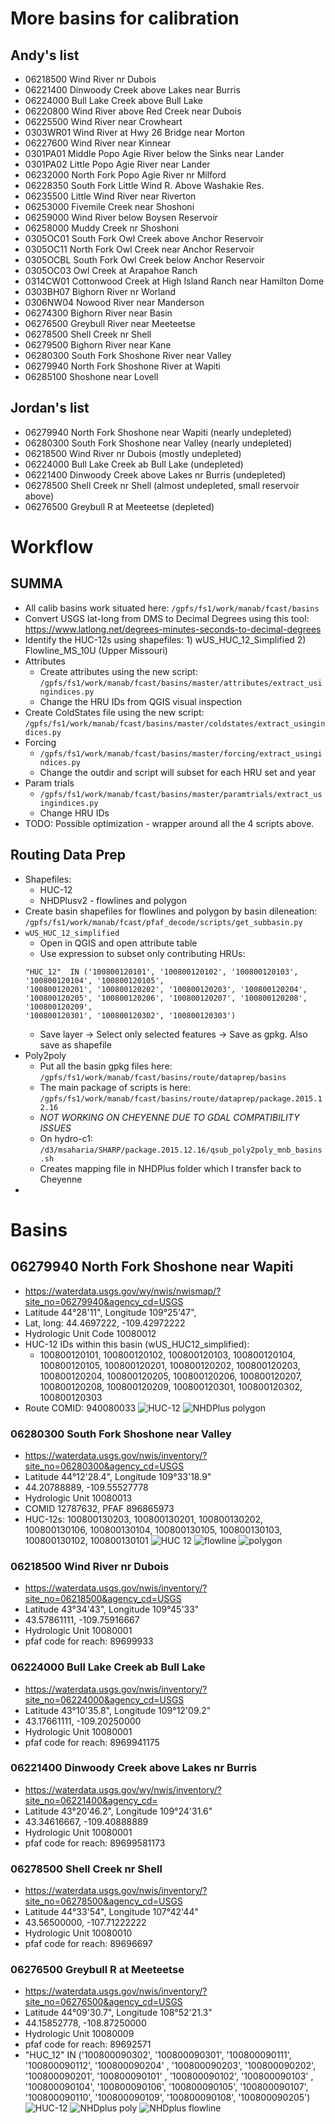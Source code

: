 # More basins for calibration

## Andy's list
* 06218500    Wind River nr Dubois
* 06221400    Dinwoody Creek above Lakes near Burris
* 06224000    Bull Lake Creek above Bull Lake
* 06220800    Wind River above Red Creek near Dubois
* 06225500    Wind River near Crowheart  
* 0303WR01    Wind River at Hwy 26 Bridge near Morton
* 06227600    Wind River near Kinnear    
* 0301PA01    Middle Popo Agie River below the Sinks near Lander
* 0301PA02    Little Popo Agie River near Lander
* 06232000    North Fork Popo Agie River nr Milford
* 06228350    South Fork Little Wind R. Above Washakie Res.
* 06235500    Little Wind River near Riverton
* 06253000    Fivemile Creek near Shoshoni
* 06259000    Wind River below Boysen Reservoir  
* 06258000    Muddy Creek nr Shoshoni
* 0305OC01    South Fork Owl Creek above Anchor Reservoir
* 0305OC11    North Fork Owl Creek near Anchor Reservoir
* 0305OCBL    South Fork Owl Creek below Anchor Reservoir
* 0305OC03    Owl Creek at Arapahoe Ranch
* 0314CW01    Cottonwood Creek at High Island Ranch near Hamilton Dome
* 0303BH07    Bighorn River nr Worland
* 0306NW04    Nowood River near Manderson
* 06274300    Bighorn River near Basin
* 06276500    Greybull River near Meeteetse
* 06278500    Shell Creek nr Shell
* 06279500    Bighorn River near Kane
* 06280300    South Fork Shoshone River near Valley
* 06279940    North Fork Shoshone River at Wapiti
* 06285100    Shoshone near Lovell

## Jordan's list 

* 06279940 North Fork Shoshone near Wapiti (nearly undepleted)
* 06280300 South Fork Shoshone near Valley (nearly undepleted)
* 06218500 Wind River nr Dubois (mostly undepleted)
* 06224000 Bull Lake Creek ab Bull Lake (undepleted)
* 06221400 Dinwoody Creek above Lakes nr Burris (undepleted)
* 06278500 Shell Creek nr Shell (almost undepleted, small reservoir above)
* 06276500 Greybull R at Meeteetse (depleted)

# Workflow
## SUMMA
* All calib basins work situated here: `/gpfs/fs1/work/manab/fcast/basins`
* Convert USGS lat-long from DMS to Decimal Degrees using this tool: https://www.latlong.net/degrees-minutes-seconds-to-decimal-degrees
* Identify the HUC-12s using shapefiles: 1) wUS_HUC_12_Simplified 2) Flowline_MS_10U (Upper Missouri)
* Attributes
    * Create attributes using the new script: `/gpfs/fs1/work/manab/fcast/basins/master/attributes/extract_usingindices.py`
    * Change the HRU IDs from QGIS visual inspection
* Create ColdStates file using the new script: `/gpfs/fs1/work/manab/fcast/basins/master/coldstates/extract_usingindices.py`
* Forcing
    * `/gpfs/fs1/work/manab/fcast/basins/master/forcing/extract_usingindices.py`
    * Change the outdir and script will subset for each HRU set and year
* Param trials
    * `/gpfs/fs1/work/manab/fcast/basins/master/paramtrials/extract_usingindices.py`
    * Change HRU IDs
* TODO: Possible optimization - wrapper around all the 4 scripts above.

## Routing Data Prep
* Shapefiles:
    * HUC-12
    * NHDPlusv2 - flowlines and polygon
* Create basin shapefiles for flowlines and polygon by basin dileneation: `/gpfs/fs1/work/manab/fcast/pfaf_decode/scripts/get_subbasin.py`
* `wUS_HUC_12_simplified`
    * Open in QGIS and open attribute table
    * Use expression to subset only contributing HRUs:
    ```
    "HUC_12"  IN ('100800120101', '100800120102', '100800120103', '100800120104', '100800120105', 
    '100800120201', '100800120202', '100800120203', '100800120204', '100800120205', '100800120206', '100800120207', '100800120208', '100800120209', 
    '100800120301', '100800120302', '100800120303')
    ```
    * Save layer -> Select only selected features -> Save as gpkg. Also save as shapefile
* Poly2poly
    * Put all the basin gpkg files here: `/gpfs/fs1/work/manab/fcast/basins/route/dataprep/basins`
    * The main package of scripts is here: `/gpfs/fs1/work/manab/fcast/basins/route/dataprep/package.2015.12.16`
    * *NOT WORKING ON CHEYENNE DUE TO GDAL COMPATIBILITY ISSUES* 
    * On hydro-c1: `/d3/msaharia/SHARP/package.2015.12.16/qsub_poly2poly_mnb_basins.sh`
    * Creates mapping file in NHDPlus folder which I transfer back to Cheyenne
*  

# Basins
## 06279940 North Fork Shoshone near Wapiti
* https://waterdata.usgs.gov/wy/nwis/nwismap/?site_no=06279940&agency_cd=USGS
* Latitude  44°28'11", Longitude 109°25'47", 
* Lat, long: 44.4697222, -109.42972222
* Hydrologic Unit Code 10080012
* HUC-12 IDs within this basin (wUS_HUC12_simplified):
    * 100800120101, 100800120102, 100800120103, 100800120104, 100800120105, 100800120201, 100800120202, 100800120203, 100800120204, 100800120205, 100800120206, 100800120207, 100800120208, 100800120209, 100800120301, 100800120302, 100800120303
* Route COMID: 940080033
![HUC-12](figures/06279940_huc_12.png)
![NHDPlus polygon](figures/06279940_nhdplus_poly.png)

### 06280300 South Fork Shoshone near Valley
* https://waterdata.usgs.gov/nwis/inventory/?site_no=06280300&agency_cd=USGS
* Latitude 44°12'28.4",   Longitude 109°33'18.9"  
* 44.20788889, -109.55527778
* Hydrologic Unit 10080013
* COMID 12787632, PFAF 896865973
* HUC-12s: 100800130203, 100800130201, 100800130202, 100800130106, 100800130104, 100800130105, 100800130103, 100800130102, 100800130101
![HUC 12](figures/06280300_huc_12.png)
![flowline](figures/06280300_nhdflowline.png)
![polygon](figures/06280300_nhdpoly.png)

### 06218500 Wind River nr Dubois
* https://waterdata.usgs.gov/nwis/inventory/?site_no=06218500&agency_cd=USGS
* Latitude 43°34'43",   Longitude 109°45'33" 
* 43.57861111, -109.75916667
* Hydrologic Unit 10080001
* pfaf code for reach: 89699933

### 06224000 Bull Lake Creek ab Bull Lake
* https://waterdata.usgs.gov/nwis/inventory/?site_no=06224000&agency_cd=USGS
* Latitude 43°10'35.8",   Longitude 109°12'09.2" 
* 43.17661111, -109.20250000
* Hydrologic Unit 10080001
* pfaf code for reach: 8969941175

### 06221400 Dinwoody Creek above Lakes nr Burris
* https://waterdata.usgs.gov/wy/nwis/inventory/?site_no=06221400&agency_cd=
* Latitude 43°20'46.2",   Longitude 109°24'31.6"
* 43.34616667, -109.40888889
* Hydrologic Unit 10080001
* pfaf code for reach: 89699581173

### 06278500 Shell Creek nr Shell
* https://waterdata.usgs.gov/nwis/inventory/?site_no=06278500&agency_cd=USGS 
* Latitude 44°33'54",   Longitude 107°42'44"
* 43.56500000, -107.71222222
* Hydrologic Unit 10080010
* pfaf code for reach: 89696697

###  06276500 Greybull R at Meeteetse
* https://waterdata.usgs.gov/nwis/inventory/?site_no=06276500&agency_cd=USGS
* Latitude 44°09'30.7",   Longitude 108°52'21.3"  
* 44.15852778, -108.87250000  
* Hydrologic Unit 10080009
* pfaf code for reach: 89692571
* "HUC_12"  IN ('100800090302', '100800090301', '100800090111', '100800090112', '100800090204' , '100800090203', 
'100800090202', '100800090201', '100800090101' , '100800090102', '100800090103' , 
'100800090104', '100800090106', '100800090105', '100800090107', '100800090110', '100800090109', '100800090108', '100800090205')
![HUC-12](figures/06276500_huc_12.png)
![NHDplus poly](figures/06276500_nhdplus_poly.png)
![NHDplus flowline](figures/06276500_nhdplus_flowline.png) 
